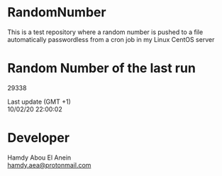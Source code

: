 # RandomNumber    
This is a test repository where a random number is pushed to a file automatically passwordless from a cron job in my Linux CentOS server    
# Random Number of the last run   
29338
      
Last update (GMT +1)    
10/02/20 22:00:02
# Developer    
Hamdy Abou El Anein   
hamdy.aea@protonmail.com
